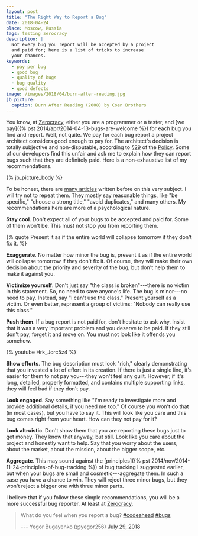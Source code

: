```yaml
---
layout: post
title: "The Right Way to Report a Bug"
date: 2018-04-24
place: Moscow, Russia
tags: testing zerocracy
description: |
  Not every bug you report will be accepted by a project
  and paid for; here is a list of tricks to increase
  your chances.
keywords:
  - pay per bug
  - good bug
  - quality of bugs
  - bug quality
  - good defects
image: /images/2018/04/burn-after-reading.jpg
jb_picture:
  caption: Burn After Reading (2008) by Coen Brothers
---
```


You know, at [Zerocracy](https://www.zerocracy.com), either you are a programmer or a tester,
and [we pay]({% pst 2014/apr/2014-04-13-bugs-are-welcome %})
for each bug you find and report. Well, not quite. We pay for
each bug report a project architect considers good enough to pay for.
The architect's decision is totally subjective and non-disputable,
according to [§29](https://www.zerocracy.com/policy.html#29)
of the [Policy](https://www.zerocracy.com/policy.html).
Some of our developers find this unfair and ask me to explain
how they can report bugs such that they are definitely paid.
Here is a non-exhaustive list of my recommendations.

<!--more-->

{% jb_picture_body %}

To be honest, there are [many articles](https://www.google.com/search?q=how+to+write+good+bug+reports)
written before on this very subject. I will try not to repeat them. They
mostly say reasonable things, like
"be specific,"
"choose a strong title,"
"avoid duplicates," and many others.
My recommendations here are more of a psychological nature.

**Stay cool**.
Don't expect all of your bugs to be accepted and paid for.
Some of them won't be.
This must not stop you from reporting them.

{% quote Present it as if the entire world will collapse tomorrow if they don't fix it. %}

**Exaggerate**.
No matter how minor the bug is, present it as if the entire world will
collapse tomorrow if they don't fix it.
Of course, they will make their own decision about the priority and severity of the bug,
but don't help them to make it against you.

**Victimize yourself**.
Don't just say "the class is broken"---there is no victim in this statement.
So, no need to save anyone's life. The bug is minor---no need to pay.
Instead, say "I can't use the class." Present yourself as a victim.
Or even better, represent a group of victims: "Nobody can really use this class."

**Push them**.
If a bug report is not paid for, don't hesitate to ask why.
Insist that it was a very important problem and you deserve to be paid.
If they still don't pay, forget it and move on.
You must not look like it offends you somehow.

{% youtube Hrk_Jorc5z4 %}

**Show efforts**.
The bug description must look "rich," clearly demonstrating that
you invested a lot of effort in its creation. If there is just a single line,
it's easier for them to not pay you---they won't feel any guilt.
However, if it's long, detailed, properly formatted, and contains multiple supporting links,
they will feel bad if they don't pay.

**Look engaged**.
Say something like "I'm ready to investigate more and provide additional details,
if you need me too." Of course you won't do that (in most cases),
but you have to say it. This will look like you care and this bug comes
right from your heart. How can they not pay for it?

**Look altruistic**.
Don't show them that you are reporting these bugs just to get money.
They know that anyway, but still.
Look like you care about the project and honestly want to help.
Say that you worry about the users, about the market, about the mission, about
the bigger scope, etc.

**Aggregate**.
This may sound against the
[principles]({% pst 2014/nov/2014-11-24-principles-of-bug-tracking %})
of bug tracking I suggested earlier,
but when your bugs are small and cosmetic---aggregate them. In such a
case you have a chance to win. They will reject three minor bugs, but they
won't reject a bigger one with three minor parts.

I believe that if you follow these simple recommendations,
you will be a more successful bug reporter. At least at
[Zerocracy](https://www.zerocracy.com).

<blockquote class="twitter-tweet" data-lang="en"><p lang="en" dir="ltr">What do you feel when you report a bug? <a href="https://twitter.com/hashtag/codeahead?src=hash&amp;ref_src=twsrc%5Etfw">#codeahead</a> <a href="https://twitter.com/hashtag/bugs?src=hash&amp;ref_src=twsrc%5Etfw">#bugs</a></p>--- Yegor Bugayenko (@yegor256) <a href="https://twitter.com/yegor256/status/1023455022997233664?ref_src=twsrc%5Etfw">July 29, 2018</a></blockquote>
<script async src="https://platform.twitter.com/widgets.js" charset="utf-8"></script>
